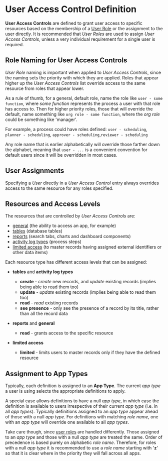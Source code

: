 # User Access Control Definition

**User Access Controls** are defined to grant user access to specific resources based on the membership of a [User Role](../user_roles/0_introduction.md) or the assignment to the user directly. It is recommended that *User Roles* are used to assign *User Access Controls*, unless a very individual requirement for a single user is required.

## Role Naming for User Access Controls

*User Role* naming is important when applied to *User Access Controls*, since the naming sets the priority with which they are applied. Roles that appear higher up the *User Access Controls* list override access to the same resource from roles that appear lower.

As a rule of thumb, for a general, default role, name the role like `user - some function`, where *some function* represents the process a user with that role has access to. Then for higher priority roles, those that will override the default, name something like `org role - some function`, where the *org role* could be something like 'manager'.

For example, a process could have roles defined: `user - scheduling`, `planner - scheduling`, `approver - scheduling`,`reviewer - scheduling`

Any role name that is earlier alphabetically will override those farther down the alphabet, meaning that `user - ...` is a convenient convention for default users since it will be overridden in most cases.

## User Assignments

Specifying a *User* directly in a *User Access Control* entry always overrides access to the same resource for any roles specified.

## Resources and Access Levels

The resources that are controlled by *User Access Controls* are:

- [general](general_resources.md) (the ability to access an app, for example)
- [tables](tables.md) (database tables)
- [reports](reports.md) (search tabs, charts and dashboard components)
- [activity log types](activity_log_types.md) (process steps)
- [limited access](limited_access.md) (to master records having assigned external identifiers or other data items)

Each resource type has different access levels that can be assigned:

- **tables** and **activity log types**
  - **create** - *create* new records, and *update* existing records (implies being able to read them too)
  - **update** - *update* existing records (implies being able to read them too)
  - **read** - *read* existing records
  - **see presence** - only see the presence of a record by its title, rather than all the record data

- **reports** and **general**
  - **read** - grants access to the specific resource

- **limited access**
  - **limited** - limits users to master records only if they have the defined resource

## Assignment to App Types

Typically, each definition is assigned to an **App Type**. The current *app type* a user is using selects the appropriate definitions to apply.

A special case allows definitions to have a null *app type*, in which case the definition
is available to users irrespective of their current *app type* (i.e. in all *app types*). Typically definitions assigned to an *app type* appear ahead of those with a null *app type*. For definitions with matching *role name*, one with an *app type* will override one
available to all *app types*.

Take care though, since [user roles](../user_roles/role_definition.md#assignment-to-app-types) are handled differently. Those assigned to an *app type* and those with a null *app type* are treated the same. Order of precedence is based purely on alphabetic *role name*. Therefore, for roles with a null *app type* it is recommended to use a *role name* starting with '**z**' so that it is clear where in the priority they will fall across all apps.
